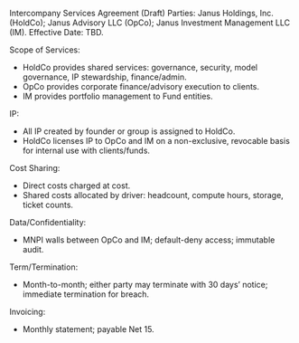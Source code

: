 Intercompany Services Agreement (Draft)
Parties: Janus Holdings, Inc. (HoldCo); Janus Advisory LLC (OpCo); Janus Investment Management LLC (IM).
Effective Date: TBD.

Scope of Services:
- HoldCo provides shared services: governance, security, model governance, IP stewardship, finance/admin.
- OpCo provides corporate finance/advisory execution to clients.
- IM provides portfolio management to Fund entities.

IP:
- All IP created by founder or group is assigned to HoldCo.
- HoldCo licenses IP to OpCo and IM on a non-exclusive, revocable basis for internal use with clients/funds.

Cost Sharing:
- Direct costs charged at cost.
- Shared costs allocated by driver: headcount, compute hours, storage, ticket counts.

Data/Confidentiality:
- MNPI walls between OpCo and IM; default-deny access; immutable audit.

Term/Termination:
- Month-to-month; either party may terminate with 30 days’ notice; immediate termination for breach.

Invoicing:
- Monthly statement; payable Net 15.
